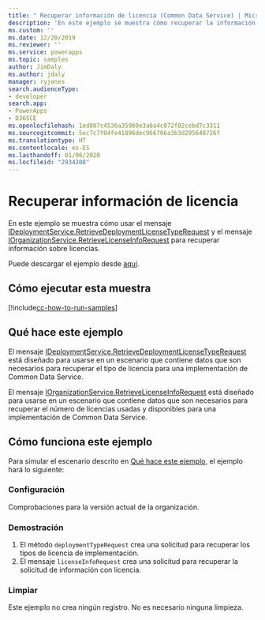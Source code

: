 ```yaml
---
title: " Recuperar información de licencia (Common Data Service) | Microsoft Docs"
description: 'En este ejemplo se muestra cómo recuperar la información de licencia. '
ms.custom: ''
ms.date: 12/20/2019
ms.reviewer: ''
ms.service: powerapps
ms.topic: samples
author: JimDaly
ms.author: jdaly
manager: ryjones
search.audienceType:
- developer
search.app:
- PowerApps
- D365CE
ms.openlocfilehash: 1ed007c4536a359b0e3a6a4c072f02cebd7c3311
ms.sourcegitcommit: 5ec7c7f04fe41896dec966706a3b3d295648726f
ms.translationtype: HT
ms.contentlocale: es-ES
ms.lasthandoff: 01/06/2020
ms.locfileid: "2934208"
---
```

# <a name="retrieve-license-information"></a>Recuperar información de licencia

En este ejemplo se muestra cómo usar el mensaje [IDeploymentService.RetrieveDeploymentLicenseTypeRequest](https://docs.microsoft.com/dotnet/api/microsoft.crm.sdk.messages.retrievedeploymentlicensetyperequest?view=dynamics-general-ce-9) y el mensaje [IOrganizationService.RetrieveLicenseInfoRequest](https://docs.microsoft.com/dotnet/api/microsoft.crm.sdk.messages.retrievelicenseinforequest?view=dynamics-general-ce-9) para recuperar información sobre licencias.

Puede descargar el ejemplo desde [aquí](https://github.com/microsoft/PowerApps-Samples/tree/master/cds/orgsvc/C%23/RetrieveLicenseInformation).

## <a name="how-to-run-this-sample"></a>Cómo ejecutar esta muestra

[!include[cc-how-to-run-samples](../../includes/cc-how-to-run-samples.md)]

## <a name="what-this-sample-does"></a>Qué hace este ejemplo

El mensaje [IDeploymentService.RetrieveDeploymentLicenseTypeRequest](https://docs.microsoft.com/dotnet/api/microsoft.crm.sdk.messages.retrievedeploymentlicensetyperequest?view=dynamics-general-ce-9) está diseñado para usarse en un escenario que contiene datos que son necesarios para recuperar el tipo de licencia para una implementación de Common Data Service.

El mensaje [IOrganizationService.RetrieveLicenseInfoRequest](https://docs.microsoft.com/dotnet/api/microsoft.crm.sdk.messages.retrievelicenseinforequest?view=dynamics-general-ce-9) está diseñado para usarse en un escenario que contiene datos que son necesarios para recuperar el número de licencias usadas y disponibles para una implementación de Common Data Service.

## <a name="how-this-sample-works"></a>Cómo funciona este ejemplo

Para simular el escenario descrito en [Qué hace este ejemplo](#what-this-sample-does), el ejemplo hará lo siguiente:

### <a name="setup"></a>Configuración

Comprobaciones para la versión actual de la organización.

### <a name="demonstrate"></a>Demostración

1. El método `deploymentTypeRequest` crea una solicitud para recuperar los tipos de licencia de implementación.
2. El mensaje `licenseInfoRequest` crea una solicitud para recuperar la solicitud de información con licencia.

### <a name="clean-up"></a>Limpiar

Este ejemplo no crea ningún registro. No es necesario ninguna limpieza.